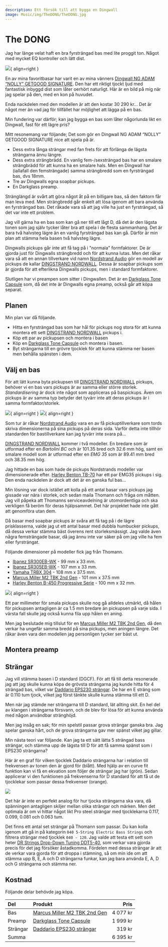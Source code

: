 ```yaml
---
description: Ett försök till att bygga en Dingwall
image: Music/img/TheDONG/TheDONG.jpg
---
```


# The DONG
Jag har länge velat haft en bra fyrsträngad bas med lite proggit ton. Något med mycket EQ kontroller och lätt dist.

![](img/TheDONG/JosefMedKonOchDingwall.jpeg){ align=right }

En av mina favoritbasar har varit en av mina vänners [Dingwall NG ADAM “NOLLY” GETGOOD SIGNATURE](https://dingwallguitars.com/bass/ng-adam-nolly-getgood-signature/). Den har ett riktigt tjockt ljud med fantastisk inbyggd dist som låter oerhört naturligt. Här är en bild på mig när jag spelar på den, med en kon på huvudet.

Enda nackdelen med den modellen är att den kostar 30 290 kr... Det är något mer än vad jag för tillfället har möjlighet att lägga på en bas.
<!-- 2 699 € -->

Min fundering var därför; kan jag bygga en bas som låter någorlunda likt en Dingwall, fast för ett lägre pris?

Mitt resonemang var följande; Det som gör en Dingwall NG ADAM “NOLLY” GETGOOD SIGNATURE nice att spela på är.

- Dess extra långa strängar med fan frets för att förlänga de lägsta strängarna ännu längre.
- Dess extra strängbrädd. En vanlig fem-/sexsträngad bas har en smalare strängbrädd för att kunna ha en smalare hals. Men en Dingwall har (iallafall den femsträngade) samma strängbredd som en fyrsträngad bas, dvs 18mm.
- Tre av Dingwalls egna soapbar pickups.
- En Darkglass preamp.

Stränglängd är svårt att göra något åt på en billigare bas, så den faktorn får man leva med. Men strängbredd går enkelt att lösa igenom att bara använda en fyrsträngad bas. Det råkade vara så att jag ville ha just en fyrsträngad, så det var inte ett problem.

Jag vill gärna ha en bas som kan gå ner till ett lågt D, då det är den lägsta tonen som jag själv tycker låter bra att spela i de flesta sammanhang. Det är bara två halvsteg lägre än en vanlig fyrsträngad bas kan gå. Därför är min plan att stämma hela basen två halvsteg lägre.

Dingwalls pickups går inte att få tag på i "normala" formfaktorer. De är gjorda just för Dingwalls strängbredd och för att kunna lutas. Men det råkar vara så att en annan tillverkare vid namn [Nordstrand Audio](https://nordstrandaudio.com/) gör en modell av pickups de kallar [DINGSTRAND NORDWALL](https://nordstrandaudio.com/collections/4-string-soapbar-bass-pickups/products/dingstrand-nordwall-4). Dessa är soapbar pickups som är gjorda för att efterlikna Dingwalls pickups, men i standard formfaktorer.

Slutligen har vi preampen som sitter i Dingwallen. Det är en [Darkglass Tone Capsule](https://www.darkglass.com/creation/tone-capsule/) som, då det inte är Dingwalls egna preamp, också går att köpa separat.

## Planen

Min plan var då följande.

- Hitta en fyrsträngad bas som har hål för pickups nog stora för att kunna montera ett sett [DINGSTRAND NORDWALL](https://nordstrandaudio.com/collections/4-string-soapbar-bass-pickups/products/dingstrand-nordwall-4) pickups i.
- Köp ett par av pickupsen och montera i basen
- Köp en [Darkglass Tone Capsule](https://www.darkglass.com/creation/tone-capsule/) och montera i basen.
- Byt strängarna till en grövre tjocklek för att kunna stämma ner basen men behålla spänsten i dem.

## Välj en bas

För att lätt kunna byta pickupsen till [DINGSTRAND NORDWALL](https://nordstrandaudio.com/collections/4-string-soapbar-bass-pickups/products/dingstrand-nordwall-4) pickups, behöver vi en bas vars pickups är av samma eller större storlek. _Standardisering_ är dock inte något som appliceras på baspickups. Även om pickups är av samma typ betyder det tyvärr inte att deras pickups är i samma formfaktor/storlek.

![](img/TheDONG/NORDSTRAND_BC.png){ align=right }
![](img/TheDONG/NORDSTRAND_EMG35.png){ align=right }

Som tur är råkar [Nordstrand Audio](https://nordstrandaudio.com/) vara en av få pickuptillverkare som tords skriva dimensionerna på sina pickups på deras sida. Varför detta inte tillhör standarden för bastillverkare kan jag tyvärr inte svara på...

[DINGSTRAND NORDWALL](https://nordstrandaudio.com/collections/4-string-soapbar-bass-pickups/products/dingstrand-nordwall-4) kommer i två modeller. En bredare som är utformad efter en _Bartolini BC_ och är $101.35$ bred och $32.6$ mm hög, samt en smalare modell som är utformad efter en _EMG 35_ som är $89.41$ mm bred och $38.35$ mm hög.

Jag hittade en bas som hade de pickups Nordstrands modeller var dimensionerade efter. [Harley Benton TB-70](https://www.thomann.de/intl/harley_benton_tb_70_sbk_deluxe_series_bundle.htm) har ett par EMG35 pickups i sig. Den enda nackdelen är dock att det är en ganska ful bas...

Min lösning var dock istället att kolla på ett antal basar vars pickups jag gissade var nära i storlek, och sedan maila Thomann och fråga om måtten. Jag vill påpeka att Thomanns serviceavdelning är utomordentliga och ska verkligen få beröm för deras hjälpsammet. Det här projektet hade inte gått att genomföra utan dem.

Då basar med soapbar pickups är svåra att få tag på i de lägre prisklasserna, valde jag ut ett antal basar med dubbla humbucker pickups, då dessa verkar stämma bäst överens rent storleksmässigt. Jag valde även några femsträngade basar, då jag ännu inte var säker på om jag ville ha fem eller fyrsträngat.

Följande dimensioner på modeller fick jag från Thomann.

- [Ibanez SR300EB-WK](https://www.thomann.de/se/ibanez_sr300eb_wk.htm) - $99$ mm x $33$ mm.
- [Ibanez SR305EB-WK](https://www.thomann.de/gb/ibanez_sr305eb_wk.htm) - $107$ mm x $33$ mm.
- [Yamaha TRBX 304](https://www.thomann.de/gb/yamaha_trbx_305_bl.htm) - $108$ mm x $37.5$ mm.
- [Marcus Miller M2 TBK 2nd Gen](https://www.thomann.de/gb/marcus_miller_m2_tbk_2nd_gen.htm) - $101$ mm x $37.5$ mm
- [Harley Benton B-450 Progressive Serie](https://www.thomann.de/gb/harley_benton_b_450_black_progressive_serie.htm) - $100$ mm x $32$ mm.

![](img/TheDONG/Miller_M2.jpg){ align=right }

Ett par millimeter för smala pickups skulle nog gå alldeles utmärkt, då hålen för pickupsen antagligen är ca $1.5$ mm bredare än pickupsen på varje sida. I värsta fall skulle jag också kunna fila upp hålen en aning.

Men jag beslutade mig tillslut för en [Marcus Miller M2 TBK 2nd Gen](https://www.thomann.de/gb/marcus_miller_m2_tbk_2nd_gen.htm), då den verkar ha ungefär samma bredd på sina pickups, men aningen längre. Det råkar även vara den modellen jag personligen tycker ser bäst ut.

## Montera preamp

## Strängar
Jag vill stämma basen i D standard (DGCF). För att få till detta resonerade jag att jag skulle kunna köpa de grövsta strängarna jag kunde hitta för 4 strängad bas, vilket var [Daddario EPS230 strängar](https://www.thomann.de/gb/daddario_eps_230_ebasssaiten.htm). De har en E sträng som är 0.110 tum tjock, vilket jag först tänkte skulle kunna stämma till ett D.

Men när jag stämde ner strängarna till D standard, lät allting skit. En hel del av klangen i strängarna försvann, och de blev för lösa för att kunna använda med någon användbar stränghöjd.

Men jag insåg en sak; för min spelstil passar grova strängar ganska bra. Jag spelar ganska hårt, och de grova strängarna gav mer spänst vilket jag gillar.

Min nästa teori var följande. Kan jag ta ett sätt lätta 5 strängad bass strängar, och stämma upp de lägsta till D för att få samma spänst som i EPS230 strängarna?

Här är en graf för vilken tjocklek Daddario strängarna har i relation till frekvensen av tonen den är gjord för (blått). Med hjälp av en curve fit funktion kan vi få en ekvation som följer de strängar jag har (grön). Sedan applicerar vi den funktionen på frekvenserna för D standard för att få ut de tjocklekar som passar dessa frekvenser (orange).

![](img/TheDONG/Plot_1.png)

Det här är inte en perfekt analog för hur tjocka strängarna ska vara, då spänningen antagligen skiljer mellan olika strängar och märken. Men det optimala är om vi hittar något likt Pro steel strängar med tjocklekarna $0.117$, $0.099$, $0.081$ och $0.063$ tum.

Det finns ett antal set strängar på Thomann som passar. Du kan kolla igenom att gå in på kategorin `040 5-String Electric Bass Strings` och filtrera strängar med tjocklek `040 - 120`. Jag valde att testa ett sett som heter [DR Strings Drop-Down Tuning DDT5-40](https://www.thomann.de/intl/dr_strings_drop_down_tuning_ddt5_40.htm), som verkar vara gjorda precis för det jag försöker åstadkomma. Fördelen med dessa strängar är att de verkar vara gjorda för att droppa i stämning, så om min ide om att stämma upp B, E, A och D strängarna funkar, kan jag bara använda E, A, D och G strängarna och stämma ner.


## Kostnad

Följande delar behövde jag köpa.

| Del | Produkt | Pris |
|:-|:-|-:|
| Bas | [Marcus Miller M2 TBK 2nd Gen](https://www.thomann.de/gb/marcus_miller_m2_tbk_2nd_gen.htm) | 4 077 kr <!-- £309 --> |
| Preamp | [Darkglass Tone Capsule](https://www.darkglass.com/creation/tone-capsule/) | 1 999 kr <!-- £159 --> |
| Strängar | [Daddario EPS230 strängar](https://www.thomann.de/gb/daddario_eps_230_ebasssaiten.htm) | 319 kr <!-- £24.90 --> |
| Summa | | 6 395 kr |